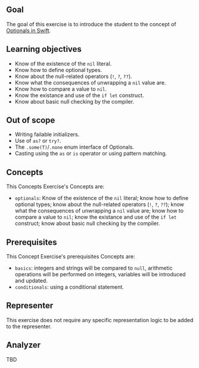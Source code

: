 ## Goal

The goal of this exercise is to introduce the student to the concept of [Optionals in Swift][optionals].

## Learning objectives

- Know of the existence of the `nil` literal.
- Know how to define optional types.
- Know about the null-related operators (`!`, `?`, `??`).
- Know what the consequences of unwrapping a `nil` value are.
- Know how to compare a value to `nil`.
- Know the existance and use of the `if let` construct.
- Know about basic null checking by the compiler.

## Out of scope

- Writing failable initializers.
- Use of `as?` or `try?`.
- The `.some(T)`/`.none` enum interface of Optionals.
- Casting using the `as` or `is` operator or using pattern matching.

## Concepts

This Concepts Exercise's Concepts are:

- `optionals`: Know of the existence of the `nil` literal; know how to define optional types; know about the null-related operators (`!`, `?`, `??`); know what the consequences of unwrapping a `nil` value are; know how to compare a value to `nil`; know the existance and use of the `if let` construct; know about basic null checking by the compiler.

## Prerequisites

This Concept Exercise's prerequisites Concepts are:

- `basics`: integers  and strings will be compared to `null`, arithmetic operations will be performed on integers, variables will be introduced and updated.
- `conditionals`: using a conditional statement.

## Representer

This exercise does not require any specific representation logic to be added to the representer. <!--[representer][representer].-->

## Analyzer

TBD
 <!--This exercise does not require any specific logic to be added to the [analyzer][analyzer].-->

<!--
[analyzer]: https://github.com/exercism/csharp-analyzer
[representer]: https://github.com/exercism/csharp-representer
-->

[optionals]: https://docs.swift.org/swift-book/LanguageGuide/TheBasics.html#ID330